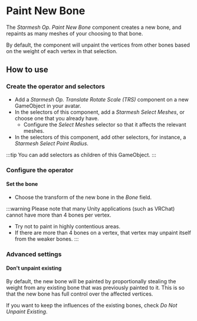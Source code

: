 ﻿# Paint New Bone

The *Starmesh Op. Paint New Bone* component creates a new bone, and repaints as many meshes of your choosing to that bone.

By default, the component will unpaint the vertices from other bones based on the weight of each vertex in that selection.

## How to use

### Create the operator and selectors

- Add a *Starmesh Op. Translate Rotate Scale (TRS)* component on a new GameObject in your avatar.
- In the selectors of this component, add a *Starmesh Select Meshes*, or choose one that you already have.
    - Configure the *Select Meshes* selector so that it affects the relevant meshes.
- In the selectors of this component, add other selectors, for instance, a *Starmesh Select Point Radius*.

:::tip
You can add selectors as children of this GameObject.
:::

### Configure the operator

#### Set the bone

- Choose the transform of the new bone in the *Bone* field.

:::warning
Please note that many Unity applications (such as VRChat) cannot have more than 4 bones per vertex.
- Try not to paint in highly contentious areas.
- If there are more than 4 bones on a vertex, that vertex may unpaint itself from the weaker bones.
:::

### Advanced settings

#### Don't unpaint existing

By default, the new bone will be painted by proportionally stealing the weight from any existing bone that was previously painted to it.
This is so that the new bone has full control over the affected vertices.

If you want to keep the influences of the existing bones, check *Do Not Unpaint Existing*.